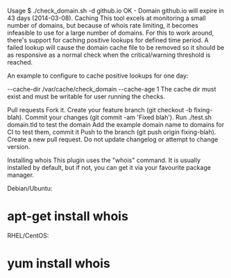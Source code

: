 Usage
$ ./check_domain.sh -d github.io
OK - Domain github.io will expire in 43 days (2014-03-08).
Caching
This tool excels at monitoring a small number of domains, but because of whois rate limiting, it becomes infeasible to use for a large number of domains. For this to work around, there's support for caching positive lookups for defined time period. A failed lookup will cause the domain cache file to be removed so it should be as responsive as a normal check when the critical/warning threshold is reached.

An example to configure to cache positive lookups for one day:

--cache-dir /var/cache/check_domain --cache-age 1
The cache dir must exist and must be writable for user running the checks.

Pull requests
Fork it.
Create your feature branch (git checkout -b fixing-blah).
Commit your changes (git commit -am 'Fixed blah').
Run ./test.sh domain.tld to test the domain
Add the example domain name to domains for CI to test them, commit it
Push to the branch (git push origin fixing-blah).
Create a new pull request.
Do not update changelog or attempt to change version.

Installing whois
This plugin uses the "whois" command. It is usually installed by default, but if not, you can get it via your favourite package manager.

Debian/Ubuntu:

# apt-get install whois
RHEL/CentOS:

# yum install whois
